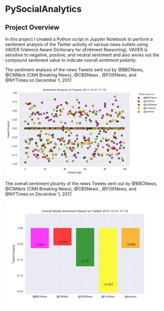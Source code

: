 # PySocialAnalytics

## Project Overview

In this project I created a Python script in Jupyter Notebook to perform a sentiment analysis of the Twitter activity of various news outlets using VADER (Valence Aware Dictionary for sEntiment Reasoning).  VADER is sensitive to negative, positive, and neutral sentiment and also works out the compound sentiment value to indicate *overall sentiment polarity*.

The sentiment analysis of the news Tweets sent out by @BBCNews, @CNNbrk (CNN Breaking News), @CBSNews , @FOXNews, and @NYTimes on December 1, 2017.
 <p align="center">
  <img src="https://github.com/TomBerton/PySocialAnalytics/blob/master/News_Tweets.png" width="500"/>
 </p>
 
 The overall sentiment ploarity of the news Tweets sent out by @BBCNews, @CNNbrk (CNN Breaking News), @CBSNews , @FOXNews, and @NYTimes on December 1, 2017.
  <p align="center">
  <img src="https://github.com/TomBerton/PySocialAnalytics/blob/master/Overall_Media_Sentiment.png" width="500"/>
 </p>
